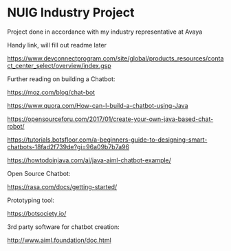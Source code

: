 # NUIG Industry Project
Project done in accordance with my industry representative at Avaya

Handy link, will fill out readme later

https://www.devconnectprogram.com/site/global/products_resources/contact_center_select/overview/index.gsp

Further reading on building a Chatbot:

https://moz.com/blog/chat-bot

https://www.quora.com/How-can-I-build-a-chatbot-using-Java

https://opensourceforu.com/2017/01/create-your-own-java-based-chat-robot/

https://tutorials.botsfloor.com/a-beginners-guide-to-designing-smart-chatbots-18fad2f739de?gi=96a09b7b7a96

https://howtodoinjava.com/ai/java-aiml-chatbot-example/

Open Source Chatbot:

https://rasa.com/docs/getting-started/

Prototyping tool:

https://botsociety.io/

3rd party software for chatbot creation:

http://www.aiml.foundation/doc.html